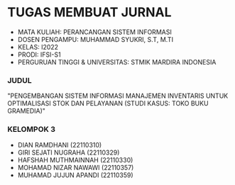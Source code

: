 # TUGAS MEMBUAT JURNAL 

- MATA KULIAH: PERANCANGAN SISTEM INFORMASI
- DOSEN PENGAMPU: MUHAMMAD SYUKRI, S.T, M.TI 
- KELAS: I2022
- PRODI: IFSI-S1
- PERGURUAN TINGGI & UNIVERSITAS: STMIK MARDIRA INDONESIA

### JUDUL
"PENGEMBANGAN SISTEM INFORMASI MANAJEMEN INVENTARIS UNTUK OPTIMALISASI STOK DAN PELAYANAN (STUDI KASUS: TOKO BUKU GRAMEDIA)"

### KELOMPOK 3
- DIAN RAMDHANI (22110310)
- GIRI SEJATI NUGRAHA (22110329)
- HAFSHAH MUTHMAINNAH (22110330)
- MOHAMAD NIZAR NAWAWI (22110357)
- MUHAMAD JUJUN APANDI (22110359)

